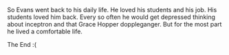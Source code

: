 So Evans went back to his daily life. He loved his students and his job. His students loved him back. Every so often he would get depressed thinking about inceptron and that Grace Hopper doppleganger. But for the most part he lived a comfortable life.

The End :(
